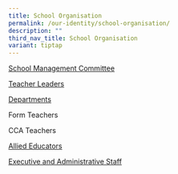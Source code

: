 ```yaml
---
title: School Organisation
permalink: /our-identity/school-organisation/
description: ""
third_nav_title: School Organisation
variant: tiptap
---
```

<p><a href="/our-identity/school-organisation/school-management-committee/" rel="noopener nofollow" target="_blank">School Management Committee</a>
</p>
<p><a href="/our-identity/school-organisation/teacher-leaders/" rel="noopener nofollow" target="_blank">Teacher Leaders</a>
</p>
<p><a href="/our-identity/school-organisation/departments/" rel="noopener nofollow" target="_blank">Departments</a>
</p>
<p>Form Teachers</p>
<p>CCA Teachers</p>
<p><a href="/our-identity/school-organisation/allied-educators/" rel="noopener nofollow" target="_blank">Allied Educators</a>
</p>
<p><a href="/our-identity/school-organisation/executive-and-administrative-staff/" rel="noopener nofollow" target="_blank">Executive and Administrative Staff</a>
</p>
<p></p>